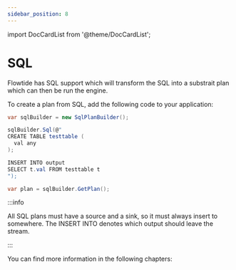 ```yaml
---
sidebar_position: 8
---
```


import DocCardList from '@theme/DocCardList';



# SQL

Flowtide has SQL support which will transform the SQL into a substrait plan which can then be run the engine.

To create a plan from SQL, add the following code to your application:

```csharp
var sqlBuilder = new SqlPlanBuilder();

sqlBuilder.Sql(@"
CREATE TABLE testtable (
  val any
);

INSERT INTO output
SELECT t.val FROM testtable t
");

var plan = sqlBuilder.GetPlan();
```

:::info

All SQL plans must have a source and a sink, so it must always insert to somewhere.
The INSERT INTO denotes which output should leave the stream.

:::

You can find more information in the following chapters:

<DocCardList />